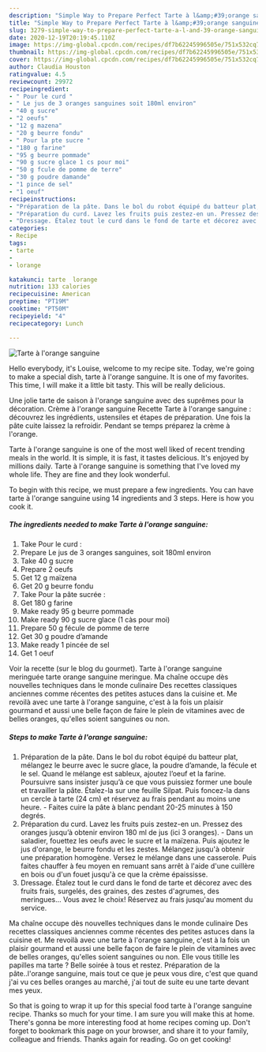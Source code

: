 ```yaml
---
description: "Simple Way to Prepare Perfect Tarte à l&amp;#39;orange sanguine"
title: "Simple Way to Prepare Perfect Tarte à l&amp;#39;orange sanguine"
slug: 3279-simple-way-to-prepare-perfect-tarte-a-l-and-39-orange-sanguine
date: 2020-12-19T20:19:45.110Z
image: https://img-global.cpcdn.com/recipes/df7b62245996505e/751x532cq70/tarte-a-lorange-sanguine-photo-principale-de-la-recette.jpg
thumbnail: https://img-global.cpcdn.com/recipes/df7b62245996505e/751x532cq70/tarte-a-lorange-sanguine-photo-principale-de-la-recette.jpg
cover: https://img-global.cpcdn.com/recipes/df7b62245996505e/751x532cq70/tarte-a-lorange-sanguine-photo-principale-de-la-recette.jpg
author: Claudia Houston
ratingvalue: 4.5
reviewcount: 29972
recipeingredient:
- " Pour le curd "
- " Le jus de 3 oranges sanguines soit 180ml environ"
- "40 g sucre"
- "2 oeufs"
- "12 g mazena"
- "20 g beurre fondu"
- " Pour la pte sucre "
- "180 g farine"
- "95 g beurre pommade"
- "90 g sucre glace 1 cs pour moi"
- "50 g fcule de pomme de terre"
- "30 g poudre damande"
- "1 pince de sel"
- "1 oeuf"
recipeinstructions:
- "Préparation de la pâte. Dans le bol du robot équipé du batteur plat, mélangez le beurre avec le sucre glace, la poudre d’amande, la fécule et le sel. Quand le mélange est sableux, ajoutez l’oeuf et la farine. Poursuivre sans insister jusqu’à ce que vous puissiez former une boule et travailler la pâte. Étalez-la sur une feuille Silpat. Puis foncez-la dans un cercle à tarte (24 cm) et réservez au frais pendant au moins une heure. Faites cuire la pâte à blanc pendant 20-25 minutes à 150 degrés."
- "Préparation du curd. Lavez les fruits puis zestez-en un. Pressez des oranges jusqu’à obtenir environ 180 ml de jus (ici 3 oranges). Dans un saladier, fouettez les oeufs avec le sucre et la maïzena. Puis ajoutez le jus d&#39;orange, le beurre fondu et les zestes. Mélangez jusqu&#39;à obtenir une préparation homogène. Versez le mélange dans une casserole. Puis faites chauffer à feu moyen en remuant sans arrêt à l&#39;aide d&#39;une cuillère en bois ou d&#39;un fouet jusqu&#39;à ce que la crème épaississe."
- "Dressage. Étalez tout le curd dans le fond de tarte et décorez avec des fruits frais, surgelés, des graines, des zestes d&#39;agrumes, des meringues... Vous avez le choix! Réservez au frais jusqu&#39;au moment du service."
categories:
- Recipe
tags:
- tarte
- 
- lorange

katakunci: tarte  lorange 
nutrition: 133 calories
recipecuisine: American
preptime: "PT19M"
cooktime: "PT50M"
recipeyield: "4"
recipecategory: Lunch

---
```



![Tarte à l&#39;orange sanguine](https://img-global.cpcdn.com/recipes/df7b62245996505e/751x532cq70/tarte-a-lorange-sanguine-photo-principale-de-la-recette.jpg)

Hello everybody, it's Louise, welcome to my recipe site. Today, we're going to make a special dish, tarte à l&#39;orange sanguine. It is one of my favorites. This time, I will make it a little bit tasty. This will be really delicious.

Une jolie tarte de saison à l&#39;orange sanguine avec des suprêmes pour la décoration. Crème à l&#39;orange sanguine  Recette Tarte à l&#39;orange sanguine : découvrez les ingrédients, ustensiles et étapes de préparation. Une fois la pâte cuite laissez la refroidir. Pendant se temps préparez la crème à l&#39;orange.

Tarte à l&#39;orange sanguine is one of the most well liked of recent trending meals in the world. It is simple, it is fast, it tastes delicious. It's enjoyed by millions daily. Tarte à l&#39;orange sanguine is something that I've loved my whole life. They are fine and they look wonderful.


To begin with this recipe, we must prepare a few ingredients. You can have tarte à l&#39;orange sanguine using 14 ingredients and 3 steps. Here is how you cook it.

<!--inarticleads1-->

##### The ingredients needed to make Tarte à l&#39;orange sanguine:

1. Take  Pour le curd :
1. Prepare  Le jus de 3 oranges sanguines, soit 180ml environ
1. Take 40 g sucre
1. Prepare 2 oeufs
1. Get 12 g maïzena
1. Get 20 g beurre fondu
1. Take  Pour la pâte sucrée :
1. Get 180 g farine
1. Make ready 95 g beurre pommade
1. Make ready 90 g sucre glace (1 càs pour moi)
1. Prepare 50 g fécule de pomme de terre
1. Get 30 g poudre d’amande
1. Make ready 1 pincée de sel
1. Get 1 oeuf


Voir la recette (sur le blog du gourmet). Tarte à l&#39;orange sanguine meringuée tarte orange sanguine meringue. Ma chaîne occupe dès nouvelles techniques dans le monde culinaire Des recettes classiques anciennes comme récentes des petites astuces dans la cuisine et. Me revoilà avec une tarte à l&#39;orange sanguine, c&#39;est à la fois un plaisir gourmand et aussi une belle façon de faire le plein de vitamines avec de belles oranges, qu&#39;elles soient sanguines ou non. 

<!--inarticleads2-->

##### Steps to make Tarte à l&#39;orange sanguine:

1. Préparation de la pâte. Dans le bol du robot équipé du batteur plat, mélangez le beurre avec le sucre glace, la poudre d’amande, la fécule et le sel. Quand le mélange est sableux, ajoutez l’oeuf et la farine. Poursuivre sans insister jusqu’à ce que vous puissiez former une boule et travailler la pâte. Étalez-la sur une feuille Silpat. Puis foncez-la dans un cercle à tarte (24 cm) et réservez au frais pendant au moins une heure. - Faites cuire la pâte à blanc pendant 20-25 minutes à 150 degrés.
1. Préparation du curd. Lavez les fruits puis zestez-en un. Pressez des oranges jusqu’à obtenir environ 180 ml de jus (ici 3 oranges). - Dans un saladier, fouettez les oeufs avec le sucre et la maïzena. Puis ajoutez le jus d&#39;orange, le beurre fondu et les zestes. Mélangez jusqu&#39;à obtenir une préparation homogène. Versez le mélange dans une casserole. Puis faites chauffer à feu moyen en remuant sans arrêt à l&#39;aide d&#39;une cuillère en bois ou d&#39;un fouet jusqu&#39;à ce que la crème épaississe.
1. Dressage. Étalez tout le curd dans le fond de tarte et décorez avec des fruits frais, surgelés, des graines, des zestes d&#39;agrumes, des meringues... Vous avez le choix! Réservez au frais jusqu&#39;au moment du service.


Ma chaîne occupe dès nouvelles techniques dans le monde culinaire Des recettes classiques anciennes comme récentes des petites astuces dans la cuisine et. Me revoilà avec une tarte à l&#39;orange sanguine, c&#39;est à la fois un plaisir gourmand et aussi une belle façon de faire le plein de vitamines avec de belles oranges, qu&#39;elles soient sanguines ou non. Elle vous titille les papilles ma tarte ? Belle soirée à tous et restez. Préparation de la pâte..l&#39;orange sanguine, mais tout ce que je peux vous dire, c&#39;est que quand j&#39;ai vu ces belles oranges au marché, j&#39;ai tout de suite eu une tarte devant mes yeux. 

So that is going to wrap it up for this special food tarte à l&#39;orange sanguine recipe. Thanks so much for your time. I am sure you will make this at home. There's gonna be more interesting food at home recipes coming up. Don't forget to bookmark this page on your browser, and share it to your family, colleague and friends. Thanks again for reading. Go on get cooking!
